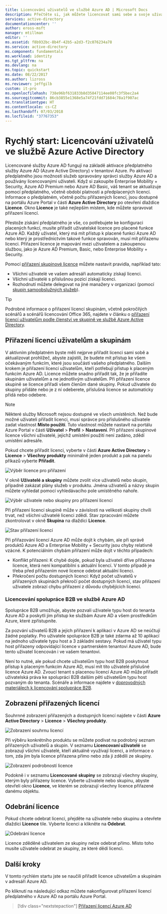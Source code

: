 ```yaml
---
title: Licencování uživatelů ve službě Azure AD | Microsoft Docs
description: Přečtěte si, jak můžete licencovat sami sebe a svoje uživatele ve službě Azure Active Directory.
services: active-directory
documentationcenter: ''
author: eross-msft
manager: mtillman
editor: ''
ms.assetid: f8b932bc-8b4f-42b5-a2d3-f2c076234a78
ms.service: active-directory
ms.component: fundamentals
ms.workload: identity
ms.tgt_pltfrm: na
ms.devlang: na
ms.topic: quickstart
ms.date: 08/22/2017
ms.author: lizross
ms.reviewer: jeffgilb
custom: it-pro
ms.openlocfilehash: 738e96bf631833b8d35847114ee08fc3f5bec2a4
ms.sourcegitcommit: 86cb3855e1368e5a74f21fdd71684c78a1f907ac
ms.translationtype: HT
ms.contentlocale: cs-CZ
ms.lasthandoff: 07/03/2018
ms.locfileid: "37767353"
---
```

# <a name="quickstart-license-users-in-azure-active-directory"></a>Rychlý start: Licencování uživatelů ve službě Azure Active Directory
Licencované služby Azure AD fungují na základě aktivace předplatného služby Azure AD (Azure Active Directory) v tenantovi Azure. Po aktivaci předplatného jsou možnosti služeb spravovány správci služby Azure AD a používány licencovanými uživateli. Když si zakoupíte Enterprise Mobility + Security, Azure AD Premium nebo Azure AD Basic, váš tenant se aktualizuje pomocí předplatného, včetně období platnosti a předplacených licencí. Informace o předplatném, včetně počtu přiřazených licencí, jsou dostupné na portálu Azure Portal v části **Azure Active Directory** po otevření dlaždice **Licence**. Okno **Licence** je také nejlepším místem, kde můžete spravovat přiřazení licencí.

Přestože získání předplatného je vše, co potřebujete ke konfiguraci placených funkcí, musíte přiřadit uživatelské licence pro placené funkce Azure AD. Každý uživatel, který má mít přístup k placené funkci Azure AD nebo který je prostřednictvím takové funkce spravován, musí mít přiřazenu licenci. Přiřazení licence je mapování mezi uživatelem a zakoupenou službou, jako je Azure AD Premium, Basic, nebo Enterprise Mobility + Security.

Pomocí [přiřazení skupinové licence](active-directory-licensing-whatis-azure-portal.md) můžete nastavit pravidla, například tato:
* Všichni uživatelé ve vašem adresáři automaticky získají licenci.
* Všichni uživatelé s příslušnou pozicí získají licenci.
* Rozhodnutí můžete delegovat na jiné manažery v organizaci (pomocí [skupin samoobslužných služeb](../users-groups-roles/groups-self-service-management.md)).

> [!TIP]
> Podrobné informace o přiřazení licencí skupinám, včetně pokročilých scénářů a scénářů licencování Office 365, najdete v článku o [přiřazení licencí uživatelům podle členství ve skupině ve službě Azure Active Directory](../active-directory-licensing-group-assignment-azure-portal.md).

## <a name="assign-licenses-to-users-and-groups"></a>Přiřazení licencí uživatelům a skupinám
V aktivním předplatném byste měli nejprve přiřadit licenci sami sobě a aktualizovat prohlížeč, abyste zajistili, že budete mít přístup ke všem očekávaným funkcím, které jsou součástí vašeho předplatného. Dalším krokem je přiřazení licencí uživatelům, kteří potřebují přístup k placeným funkcím Azure AD. Licence můžete snadno přiřadit tak, že je přiřadíte skupinám uživatelům a ne jednotlivým uživatelům. Při přiřazení licence skupině se licence přiřadí všem členům dané skupiny. Pokud uživatele do skupiny přidáte nebo je z ní odeberete, příslušná licence se automaticky přidá nebo odebere. 

> [!NOTE]
> Některé služby Microsoft nejsou dostupné ve všech umístěních. Než bude možné uživateli přiřadit licenci, musí správce pro příslušného uživatele zadat vlastnost **Místo použití**. Tuto vlastnost můžete nastavit na portálu Azure Portal v části **Uživatel** &gt; **Profil** &gt; **Nastavení**. Při přiřazení skupinové licence všichni uživatelé, jejichž umístění použití není zadáno, zdědí umístění adresáře.

Pokud chcete přiřadit licenci, vyberte v části **Azure Active Directory** &gt; **Licence** &gt; **Všechny produkty** minimálně jeden produkt a pak na panelu příkazů vyberte **Přiřadit**.

![Výběr licence pro přiřazení](./media/license-users-groups/select-license-to-assign.png)

V okně **Uživatelé a skupiny** můžete zvolit více uživatelů nebo skupin, případně zakázat plány služeb v produktu. Jména uživatelů a názvy skupin můžete vyhledat pomocí vyhledávacího pole umístěného nahoře.

![Výběr uživatele nebo skupiny pro přiřazení licencí](./media/license-users-groups/select-user-for-license-assignment.png)

Při přiřazení licencí skupině může v závislosti na velikosti skupiny chvíli trvat, než všichni uživatelé licenci zdědí. Stav zpracování můžete zkontrolovat v okně **Skupina** na dlaždici **Licence**.

![Stav přiřazení licencí](./media/license-users-groups/license-assignment-status.png)

Při přiřazování licencí Azure AD může dojít k chybám, ale při správě produktů Azure AD a Enterprise Mobility + Security jsou chyby relativně vzácné. K potenciálním chybám přiřazení může dojít v těchto případech:
- Konflikt přiřazení: K chybě dojde, pokud byla uživateli dříve přiřazena licence, která není kompatibilní s aktuální licencí. V tomto případě je třeba před přiřazením nové licence odebrat aktuální licenci.
- Překročení počtu dostupných licencí: Když počet uživatelů v přiřazených skupinách překročí počet dostupných licencí, stav přiřazení uživatele zobrazí chybu přiřazení z důvodu chybějících licencí.

### <a name="azure-ad-b2b-collaboration-licensing"></a>Licencování spolupráce B2B ve službě Azure AD

Spolupráce B2B umožňuje, abyste pozvali uživatele typu host do tenanta Azure AD a poskytli jim přístup ke službám Azure AD a všem prostředkům Azure, které zpřístupníte.  

Za pozvání uživatelů B2B a jejich přiřazení k aplikaci v Azure AD se neúčtují žádné poplatky. Pro uživatele spolupráce B2B je také zdarma až 10 aplikací na jednoho uživatele typu host a 3 základní sestavy. Pokud má uživatel typu host přiřazeny odpovídající licence v partnerském tenantovi Azure AD, bude tento uživatel licencován i ve vašem tenantovi.

Není to nutné, ale pokud chcete uživatelům typu host B2B poskytnout přístup k placeným funkcím Azure AD, musí mít tito uživatelé příslušné licence Azure AD. Zvoucí tenant s placenou licencí Azure AD může přiřadit uživatelská práva ke spolupráci B2B dalším pěti uživatelům typu host pozvaným do tenanta. Scénáře a informace najdete v [doprovodných materiálech k licencování spolupráce B2B](../b2b/licensing-guidance.md).

## <a name="view-assigned-licenses"></a>Zobrazení přiřazených licencí

Souhrnné zobrazení přiřazených a dostupných licencí najdete v části **Azure Active Directory** &gt; **Licence** &gt; **Všechny produkty**.

![Zobrazení souhrnu licencí](./media/license-users-groups/view-license-summary.png)

Při výběru konkrétního produktu se můžete podívat na podrobný seznam přiřazených uživatelů a skupin. V seznamu **Licencovaní uživatelé** se zobrazují všichni uživatelé, kteří aktuálně využívají licenci, a informace o tom, zda jim byla licence přiřazena přímo nebo zda ji zdědili ze skupiny.

![Zobrazení podrobností licence](./media/license-users-groups/view-license-detail.png)

Podokně i v seznamu **Licencované skupiny** se zobrazují všechny skupiny, kterým byly přiřazeny licence. Vyberte uživatele nebo skupinu, abyste otevřeli okno **Licence**, ve kterém se zobrazují všechny licence přiřazené danému objektu.

## <a name="remove-a-license"></a>Odebrání licence

Pokud chcete odebrat licenci, přejděte na uživatele nebo skupinu a otevřete dlaždici **Licence** tile. Vyberte licenci a klikněte na **Odebrat**.

![Odebrání licence](./media/license-users-groups/remove-license.png)

Licence zděděné uživatelem ze skupiny nelze odebrat přímo. Místo toho musíte uživatele odebrat ze skupiny, ze které dědí licenci.


## <a name="next-steps"></a>Další kroky
V tomto rychlém startu jste se naučili přiřadit licence uživatelům a skupinám v adresáři Azure AD. 

Po kliknutí na následující odkaz můžete nakonfigurovat přiřazení licencí předplatného v Azure AD na portálu Azure Portal.

> [!div class="nextstepaction"]
> [Přiřazení licencí Azure AD](https://aad.portal.azure.com/#blade/Microsoft_AAD_IAM/LicensesMenuBlade/Overview) 